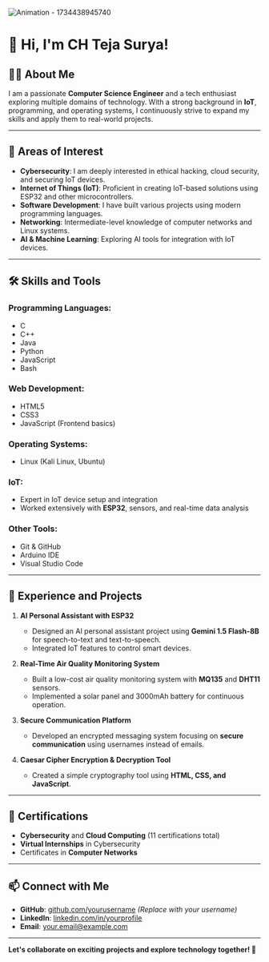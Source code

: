 




   ![Animation - 1734438945740](https://github.com/user-attachments/assets/870c620d-5d18-4449-9d2a-c6d5900a543b)




# 👋 Hi, I'm CH Teja Surya!

## 🧑‍💻 **About Me**

I am a passionate **Computer Science Engineer** and a tech enthusiast exploring multiple domains of technology. With a strong background in **IoT**, programming, and operating systems, I continuously strive to expand my skills and apply them to real-world projects.

---

## 🚀 **Areas of Interest**
- **Cybersecurity**: I am deeply interested in ethical hacking, cloud security, and securing IoT devices.
- **Internet of Things (IoT)**: Proficient in creating IoT-based solutions using ESP32 and other microcontrollers.
- **Software Development**: I have built various projects using modern programming languages.
- **Networking**: Intermediate-level knowledge of computer networks and Linux systems.
- **AI & Machine Learning**: Exploring AI tools for integration with IoT devices.

---

## 🛠️ **Skills and Tools**

### **Programming Languages**:
- C
- C++
- Java
- Python
- JavaScript
- Bash

### **Web Development**:
- HTML5
- CSS3
- JavaScript (Frontend basics)

### **Operating Systems**:
- Linux (Kali Linux, Ubuntu)

### **IoT**:
- Expert in IoT device setup and integration
- Worked extensively with **ESP32**, sensors, and real-time data analysis

### **Other Tools**:
- Git & GitHub
- Arduino IDE
- Visual Studio Code

---

## 🌟 **Experience and Projects**
1. **AI Personal Assistant with ESP32**  
   - Designed an AI personal assistant project using **Gemini 1.5 Flash-8B** for speech-to-text and text-to-speech.
   - Integrated IoT features to control smart devices.

2. **Real-Time Air Quality Monitoring System**  
   - Built a low-cost air quality monitoring system with **MQ135** and **DHT11** sensors.
   - Implemented a solar panel and 3000mAh battery for continuous operation.

3. **Secure Communication Platform**  
   - Developed an encrypted messaging system focusing on **secure communication** using usernames instead of emails.

4. **Caesar Cipher Encryption & Decryption Tool**  
   - Created a simple cryptography tool using **HTML, CSS, and JavaScript**.

---

## 💼 **Certifications**
- **Cybersecurity** and **Cloud Computing** (11 certifications total)
- **Virtual Internships** in Cybersecurity
- Certificates in **Computer Networks**

---

## 📫 **Connect with Me**
- **GitHub**: [github.com/yourusername](#) *(Replace with your username)*
- **LinkedIn**: [linkedin.com/in/yourprofile](#)
- **Email**: [your.email@example.com](#)

---

**Let's collaborate on exciting projects and explore technology together! 🚀**
